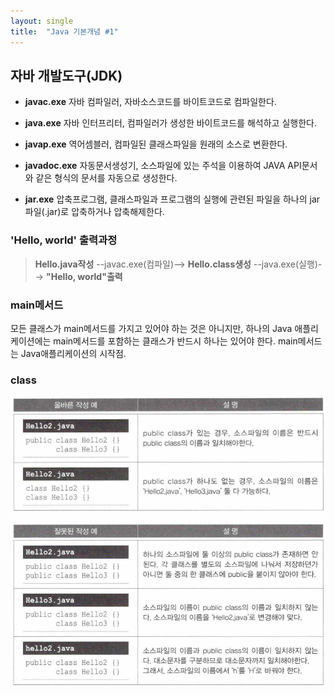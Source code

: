 ```yaml
---
layout: single
title:  "Java 기본개념 #1"
---
```

## 자바 개발도구(JDK)

- **javac.exe**   자바 컴파일러, 자바소스코드를 바이트코드로 컴파일한다.
- **java.exe**    자바 인터프리터, 컴파일러가 생성한 바이트코드를 해석하고 실행한다.
- **javap.exe**   역어셈블러, 컴파일된 클래스파일을 원래의 소스로 변환한다.

- **javadoc.exe** 자동문서생성기, 소스파일에 있는 주석을 이용하여 JAVA API문서와 같은 형식의 문서를 자동으로 생성한다.
- **jar.exe**     압축프로그램, 클래스파일과 프로그램의 실행에 관련된 파일을 하나의 jar파일(.jar)로 압축하거나 압축해제한다.

### 'Hello, world' 출력과정
> **Hello.java작성** --javac.exe(컴파일)--> **Hello.class생성** --java.exe(실행)--> **"Hello, world"출력**

### main메서드
모든 클래스가 main메서드를 가지고 있어야 하는 것은 아니지만,
하나의 Java 애플리케이션에는 main메서드를 포함하는 클래스가 반드시 하나는 있어야 한다.
main메서드는 Java애플리케이션의 시작점.

### class
![class image](image/class-image-01.png)
